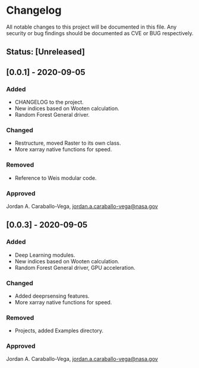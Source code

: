# Changelog

All notable changes to this project will be documented in this file.
Any security or bug findings should be documented as CVE or BUG respectively.

## Status: [Unreleased]

## [0.0.1] - 2020-09-05

### Added
- CHANGELOG to the project.
- New indices based on Wooten calculation.
- Random Forest General driver.

### Changed
- Restructure, moved Raster to its own class.
- More xarray native functions for speed.

### Removed
- Reference to Weis modular code.

### Approved
Jordan A. Caraballo-Vega, jordan.a.caraballo-vega@nasa.gov

## [0.0.3] - 2020-09-05

### Added
- Deep Learning modules.
- New indices based on Wooten calculation.
- Random Forest General driver, GPU acceleration.

### Changed
- Added deeprsensing features.
- More xarray native functions for speed.

### Removed
- Projects, added Examples directory.

### Approved
Jordan A. Caraballo-Vega, jordan.a.caraballo-vega@nasa.gov
